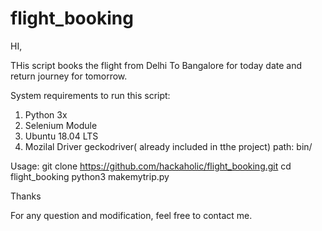 # flight_booking

HI,

THis script books the flight from Delhi To Bangalore for today date and return journey for tomorrow.

System requirements to run this script:
1) Python 3x
2) Selenium Module
3) Ubuntu 18.04 LTS
4) Mozilal Driver geckodriver( already included in tthe project) path: bin/

Usage: 
git clone https://github.com/hackaholic/flight_booking.git
cd flight_booking
python3 makemytrip.py

Thanks

For any question and modification, feel free to contact me.

